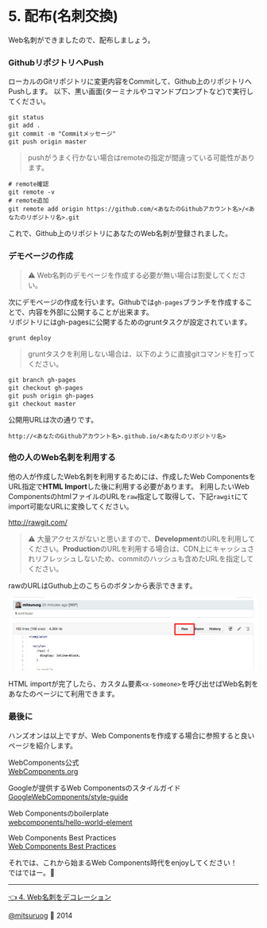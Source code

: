 # 5. 配布(名刺交換)

Web名刺ができましたので、配布しましょう。

### GithubリポジトリへPush

ローカルのGitリポジトリに変更内容をCommitして、Github上のリポジトリへPushします。
以下、黒い画面(ターミナルやコマンドプロンプトなど)で実行してください。

```
git status
git add .
git commit -m "Commitメッセージ"
git push origin master
```

> pushがうまく行かない場合はremoteの指定が間違っている可能性があります。
```
# remote確認
git remote -v
# remote追加
git remote add origin https://github.com/<あなたのGithubアカウント名>/<あなたのリポジトリ名>.git
```

これで、Github上のリポジトリにあなたのWeb名刺が登録されました。

### デモページの作成

> :warning: Web名刺のデモページを作成する必要が無い場合は割愛してください。

次にデモページの作成を行います。Githubでは`gh-pages`ブランチを作成することで、内容を外部に公開することが出来ます。  
リポジトリにはgh-pagesに公開するためのgruntタスクが設定されています。

```
grunt deploy
```

> gruntタスクを利用しない場合は、以下のように直接gitコマンドを打ってください。
```
git branch gh-pages
git checkout gh-pages
git push origin gh-pages
git checkout master
```

公開用URLは次の通りです。

```
http://<あなたのGithubアカウント名>.github.io/<あなたのリポジトリ名>
```

### 他の人のWeb名刺を利用する

他の人が作成したWeb名刺を利用するためには、作成したWeb ComponentsをURL指定で**HTML Import**した後に利用する必要があります。
利用したいWeb ComponentsのhtmlファイルのURLを`raw`指定して取得して、下記`rawgit`にてimport可能なURLに変換してください。

<http://rawgit.com/>
> :warning: 大量アクセスがないと思いますので、**Development**のURLを利用してください。**Production**のURLを利用する場合は、CDN上にキャッシュされリフレッシュしないため、commitのハッシュも含めたURLを指定してください。

rawのURLはGuthub上のこちらのボタンから表示できます。

![raw](./image/raw.png)

HTML importが完了したら、カスタム要素`<x-someone>`を呼び出せばWeb名刺をあなたのページにて利用できます。

### 最後に

ハンズオンは以上ですが、Web Componentsを作成する場合に参照すると良いページを紹介します。

WebComponents公式  
[WebComponents.org](http://webcomponents.org/)

Googleが提供するWeb Componentsのスタイルガイド  
[GoogleWebComponents/style-guide](https://github.com/GoogleWebComponents/style-guide)

Web Componentsのboilerplate  
[webcomponents/hello-world-element](https://github.com/webcomponents/hello-world-element)

Web Components Best Practices  
[Web Components Best Practices](http://webcomponents.org/articles/web-components-best-practices/)

それでは、これから始まるWeb Components時代をenjoyしてください！  
ではではー。:beers:

----
[:point_left: 4. Web名刺をデコレーション](../004_decoration)  

[@mitsuruog](https://github.com/mitsuruog) :white_flower: 2014
